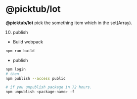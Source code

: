 # @picktub/lot

**@picktub/lot** pick the something item which in the set(Array).

10. publish
- Build webpack
```bash
npm run build
```

- publish
```bash
npm login
# then
npm publish --access public

# if you unpublish package in 72 hours.
npm unpublish <package-name> -f
```